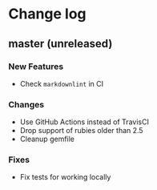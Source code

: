 # Change log

## master (unreleased)

### New Features

* Check `markdownlint` in CI

### Changes

* Use GitHub Actions instead of TravisCI
* Drop support of rubies older than 2.5
* Cleanup gemfile

### Fixes

* Fix tests for working locally
